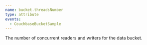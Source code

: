 ```yaml
---
name: bucket.threadsNumber
type: attribute
events:
  - CouchbaseBucketSample
---
```


The number of concurrent readers and writers for the data bucket.